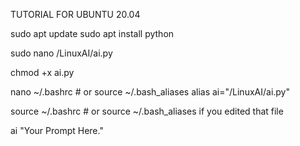 TUTORIAL FOR UBUNTU 20.04

sudo apt update
sudo apt install python

sudo nano <location>/LinuxAI/ai.py
<replace OPENAI_API_KEY = "YOUR_API_KEY_HERE" with your api key>


chmod +x ai.py


nano ~/.bashrc # or source ~/.bash_aliases
<Add this to end of file>
alias ai="<location>/LinuxAI/ai.py"


source ~/.bashrc  # or source ~/.bash_aliases if you edited that file


ai "Your Prompt Here."